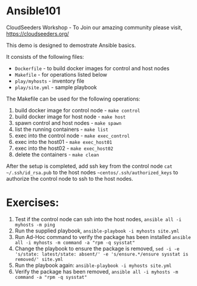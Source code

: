 # Ansible101
CloudSeeders Workshop - To Join our amazing community please visit, https://cloudseeders.org/

This demo is designed to demostrate Ansible basics.

It consists of the following files:

  - `Dockerfile` -  to build docker images for control and host nodes
  - `Makefile` -  for operations listed below
  - `play/myhosts` -  inventory file
  - `play/site.yml` - sample playbook
   

The Makefile can be used for the following operations:

  1. build docker image for control node - `make control` 
  2. build docker image for host node - `make host`
  3. spawn control and host nodes - `make spawn`
  4. list the running containers - `make list`
  5. exec into the control node - `make exec_control`
  6. exec into the host01 - `make exec_host01`
  7. exec into the host02 - `make exec_host02`
  8. delete the containers - `make clean`
  
After the setup is completed, 
  add ssh key from the control node `cat ~/.ssh/id_rsa.pub` to the host nodes `~centos/.ssh/authorized_keys` 
  to authorize the control node to ssh to the host nodes.

# Exercises:

  1. Test if the control node can ssh into the host nodes, 
                        `ansible all -i myhosts -m ping`
  2. Run the supplied playbook, 
                        `ansible-playbook -i myhosts site.yml`
  3. Run Ad-Hoc command to verify the package has been installed 
                        `ansible all -i myhosts -m command -a "rpm -q sysstat"`
  4. Change the playbook to ensure the package is removed, 
                        `sed -i -e 's/state: latest/state: absent/' -e 's/ensure.*/ensure sysstat is removed/' site.yml`
  5. Run the playbook again: 
                        `ansible-playbook -i myhosts site.yml`
  6. Verify the package has been removed, 
                        `ansible all -i myhosts -m command -a "rpm -q sysstat"`
